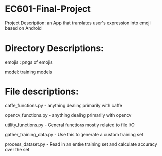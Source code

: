 # EC601-Final-Project
Project Description: an App that translates user's expression into emoji based on Android

# Directory Descriptions:
emojis : pngs of emojis

model: training models



# File descriptions:
caffe_functions.py  - anything dealing primarily with caffe

opencv_functions.py - anything dealing primarily with opencv

utility_functions.py - General functions mostly related to file I/O

gather_training_data.py - Use this to generate a custom training set

process_dataset.py - Read in an entire training set and calculate accuracy over the set
